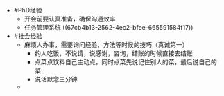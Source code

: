 - #PhD经验
	- 开会前要认真准备，确保沟通效率
	- 任务管理系统 ((67cb4b13-2562-4ec2-bfee-665591584f17))
- #社会经验
	- 麻烦人办事，需要询问经验、方法等时候的技巧（真诚第一）
		- 约人吃饭，不说请，说感谢，咨询，结账的时候直接去结账
		- 点菜点饮料自己主动点，同时点菜先说记住别人的菜，最后说自己的菜
		- 说话默念三分钟
	-